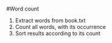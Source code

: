 #Word count

1. Extract words from book.txt
2. Count all words, with its occurrence
3. Sort results according to its count
